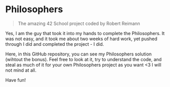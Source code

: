 # Philosophers
> The amazing 42 School project coded by Robert Reimann

Yes, I am the guy that took it into my hands to complete the Philosophers. It was not easy, and it took me about two weeks of hard work, yet pushed through I did and completed the project - I did. 

Here, in this GitHub repository, you can see my Philosophers solution (wihtout the bonus). Feel free to look at it, try to understand the code, and steal as much of it for your own Philosophers project as you want <3 I will not mind at all. 

Have fun! 
